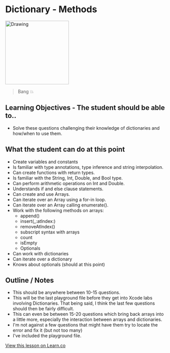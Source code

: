 # Dictionary - Methods

<img src="http://i.imgur.com/Dr8ghE9.jpg?1" alt="Drawing" style="width: 200px;"/>  


> Bang 💥 

## Learning Objectives - The student should be able to..

* Solve these questions challenging their knowledge of dictionaries and how/when to use them.

## What the student can do at this point 

* Create variables and constants
* Is familiar with type annotations, type inference and string interpolation.
* Can create functions with return types.
* Is familiar with the String, Int, Double, and Bool type.
* Can perform arithmetic operations on Int and Double.
* Understands if and else clause statements.
* Can create and use Arrays.
* Can iterate over an Array using a for-in loop.
* Can iterate over an Array calling enumerate().
* Work with the following methods on arrays:
	* append()
	* insert(_:atIndex:)
	* removeAtIndex()
	* subscript syntax with arrays
	* count
	* isEmpty
	* Optionals
* Can work with dictionaries 
* Can iterate over a dictionary
* Knows about optionals (should at this point)
## Outline / Notes

*  This should be anywhere between 10-15 questions.
* This will be the last playground file before they get into Xcode labs involving Dictionaries. That being said, I think the last few questions should then be fairly difficult.
* This can even be between 15-20 questions which bring back arrays into a little more, especially the interaction between arrays and dictionaries.
* I'm not against a few questions that might have them try to locate the error and fix it (but not too many)
* I've included the playground file.



<a href='https://learn.co/lessons/DictionaryMethodsLab' data-visibility='hidden'>View this lesson on Learn.co</a>